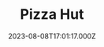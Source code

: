 ---
date: 2023-08-08T17:01:17.000Z
title: Pizza Hut
latitude: 52.041168101275126
longitude: 1.0999477847203707
url: https://www.pizzahut.co.uk/restaurants/find-a-hut/ipswich/ipswich-copdock
category: checkin
---